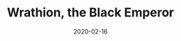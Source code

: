 ---
title: "Wrathion, the Black Emperor"
date: "2020-02-16"
screenshot: './wrathion_kill.png'
progress: "Ny'alotha Mythic 1 / 12"
difficulty: 'mythic'
raidslug: 'nyalotha-the-waking-city'
---